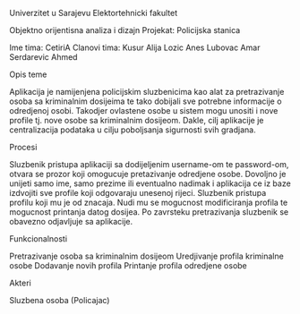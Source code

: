 Univerzitet u Sarajevu
Elektortehnicki fakultet

Objektno orijentisna analiza i dizajn
Projekat: Policijska stanica

Ime tima: CetiriA
Clanovi tima:
Kusur Alija
Lozic Anes
Lubovac Amar
Serdarevic Ahmed

Opis teme

Aplikacija je namijenjena policijskim sluzbenicima kao alat za pretrazivanje osoba sa kriminalnim dosijeima te tako dobijali sve potrebne informacije o odredjenoj osobi. Takodjer ovlastene osobe u sistem mogu unositi i nove profile tj. nove osobe sa kriminalnim dosijeom. Dakle, cilj aplikacije je centralizacija podataka u cilju poboljsanja sigurnosti svih gradjana.

Procesi

Sluzbenik pristupa aplikaciji sa dodijeljenim username-om te password-om, otvara se prozor koji omogucuje pretazivanje odredjene osobe. Dovoljno je unijeti samo ime, samo prezime ili eventualno nadimak i aplikacija ce iz baze izdvojiti sve profile koji odgovaraju unesenoj rijeci. Sluzbenik pristupa profilu koji mu je od znacaja. Nudi mu se mogucnost modificiranja profila te mogucnost printanja datog dosijea. Po zavrsteku pretrazivanja sluzbenik se obavezno odjavljuje sa aplikacije.

Funkcionalnosti

Pretrazivanje osoba sa kriminalnim dosijeom
Uredjivanje profila kriminalne osobe
Dodavanje novih profila
Printanje profila odredjene osobe

Akteri

Sluzbena osoba (Policajac)

